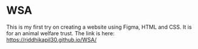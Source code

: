 # WSA
This is my first try on creating a website using Figma, HTML and CSS. It is for an animal welfare trust.
The link is here: https://riddhikapil30.github.io/WSA/ 

